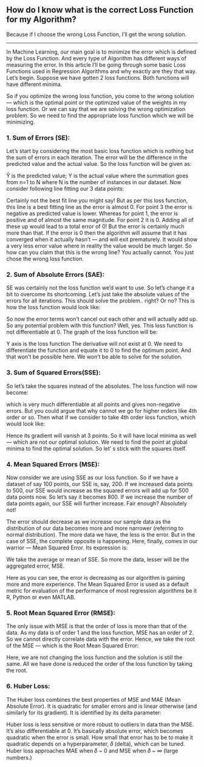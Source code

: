 ## How do I know what is the correct Loss Function for my Algorithm? 
Because if I choose the wrong Loss Function, I’ll get the wrong solution.

----

In Machine Learning, our main goal is to minimize the error which is defined by the Loss Function. 
And every type of Algorithm has different ways of measuring the error. In this article I’ll be going through some basic Loss Functions used in Regression Algorithms and why exactly are they that way. Let’s begin.
Suppose we have gotten 2 loss functions. Both functions will have different minima. 

So if you optimize the wrong loss function, you come to the wrong solution — which is the optimal point or the optimized value of the weights in my loss function. Or we can say that we are solving the wrong optimization problem. So we need to find the appropriate loss function which we will be minimizing.
### 1. Sum of Errors (SE):
Let’s start by considering the most basic loss function which is nothing but the sum of errors in each iteration. 
The error will be the difference in the predicted value and the actual value. So the loss function will be given as:

Ŷ is the predicted value; Y is the actual value
where the summation goes from n=1 to N where N is the number of instances in our dataset. 
Now consider following line fitting our 3 data points:

Certainly not the best fit line you might say! But as per this loss function, this line is a best fitting line as the error is almost 0. For point 3 the error is negative as predicted value is lower. Whereas for point 1, the error is positive and of almost the same magnitude. For point 2 it is 0. Adding all of these up would lead to a total error of 0! But the error is certainly much more than that. If the error is 0 then the algorithm will assume that it has converged when it actually hasn’t — and will exit prematurely. It would show a very less error value where in reality the value would be much larger. So how can you claim that this is the wrong line? You actually cannot. You just chose the wrong loss function.
### 2. Sum of Absolute Errors (SAE):
SE was certainly not the loss function we’d want to use. 
So let’s change it a bit to overcome its shortcoming. Let’s just take the absolute values of the errors for all iterations. 
This should solve the problem.. right? Or no? This is how the loss function would look like:

So now the error terms won’t cancel out each other and will actually add up. 
So any potential problem with this function? Well, yes. This loss function is not differentiable at 0. The graph of the loss function will be:

Y axis is the loss function
The derivative will not exist at 0. We need to differentiate the function and equate it to 0 to find the optimum point. And that won’t be possible here. We won’t be able to solve for the solution.

### 3. Sum of Squared Errors(SSE):
So let’s take the squares instead of the absolutes. The loss function will now become:

which is very much differentiable at all points and gives non-negative errors. 
But you could argue that why cannot we go for higher orders like 4th order or so. 
Then what if we consider to take 4th order loss function, which would look like:

Hence its gradient will vanish at 3 points. So it will have local minima as well — which are not our optimal solution. 
We need to find the point at global minima to find the optimal solution. So let’ s stick with the squares itself.

### 4. Mean Squared Errors (MSE):
Now consider we are using SSE as our loss function. So if we have a dataset of say 100 points, our SSE is, say, 200. 
If we increased data points to 500, our SSE would increase as the squared errors will add up for 500 data points now. 
So let’s say it becomes 800. If we increase the number of data points again, our SSE will further increase. Fair enough? Absolutely not!

The error should decrease as we increase our sample data as the distribution of our data becomes more and more narrower (referring to normal distribution). The more data we have, the less is the error. But in the case of SSE, the complete opposite is happening. Here, finally, comes in our warrior — Mean Squared Error. Its expression is:

We take the average or mean of SSE. So more the data, lesser will be the aggregated error, MSE.

Here as you can see, the error is decreasing as our algorithm is gaining more and more experience. The Mean Squared Error is used as a default metric for evaluation of the performance of most regression algorithms be it R, Python or even MATLAB.

### 5. Root Mean Squared Error (RMSE):
The only issue with MSE is that the order of loss is more than that of the data. As my data is of order 1 and the loss function, MSE has an order of 2. So we cannot directly correlate data with the error. Hence, we take the root of the MSE — which is the Root Mean Squared Error:

Here, we are not changing the loss function and the solution is still the same. All we have done is reduced the order of the loss function by taking the root.

### 6. Huber Loss:
The Huber loss combines the best properties of MSE and MAE (Mean Absolute Error). It is quadratic for smaller errors and is linear otherwise (and similarly for its gradient). It is identified by its delta parameter:

Huber loss is less sensitive or more robust to outliers in data than the MSE. It’s also differentiable at 0. It’s basically absolute error, which becomes quadratic when the error is small. How small that error has to be to make it quadratic depends on a hyperparameter, 𝛿 (delta), which can be tuned. Huber loss approaches MAE when 𝛿 ~ 0 and MSE when 𝛿 ~ ∞ (large numbers.)
